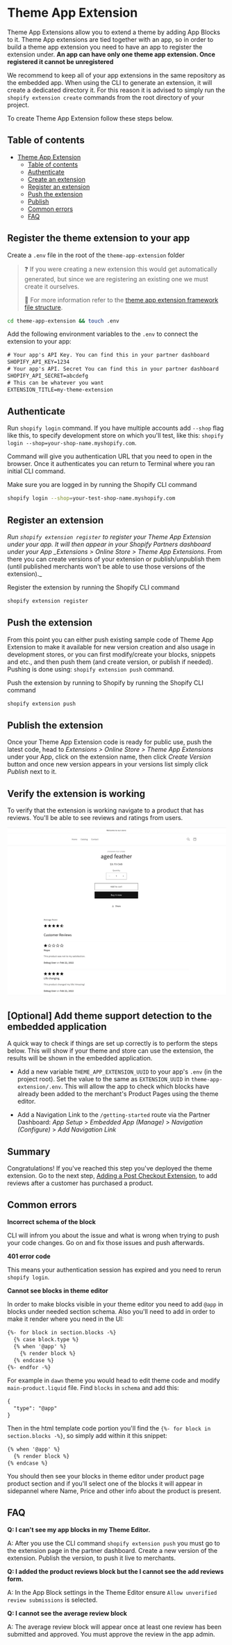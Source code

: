 # Theme App Extension

Theme App Extensions allow you to extend a theme by adding App Blocks to it. Theme App extensions are tied together with an app, so in order to build a theme app extension you need to have an app to register the extension under. **An app can have only one theme app extension. Once registered it cannot be unregistered**

We recommend to keep all of your app extensions in the same repository as the embedded app. When using the CLI to generate an extension, it will create a dedicated directory it. For this reason it is advised to simply run the `shopify extension create` commands from the root directory of your project.

To create Theme App Extension follow these steps below.

## Table of contents

- [Theme App Extension](#theme-app-extension)
  - [Table of contents](#table-of-contents)
  - [Authenticate](#authenticate)
  - [Create an extension](#create-an-extension)
  - [Register an extension](#register-an-extension)
  - [Push the extension](#push-the-extension)
  - [Publish](#publish)
  - [Common errors](#common-errors)
  - [FAQ](#faq)

## Register the theme extension to your app

Create a `.env` file in the root of the `theme-app-extension` folder

> :question: If you were creating a new extension this would get automatically generated, but since we are registering an existing one we must create it ourselves.
>
> :book: For more information refer to the [theme app extension framework file structure](https://shopify.dev/apps/online-store/theme-app-extensions/extensions-framework#file-structure).

```bash
cd theme-app-extension && touch .env
```

Add the following environment variables to the `.env` to connect the extension to your app:

```
# Your app's API Key. You can find this in your partner dashboard
SHOPIFY_API_KEY=1234
# Your app's API. Secret You can find this in your partner dashboard
SHOPIFY_API_SECRET=abcdefg
# This can be whatever you want
EXTENSION_TITLE=my-theme-extension
```

## Authenticate

Run `shopify login` command. If you have multiple accounts add `--shop` flag like this, to specify development store on which you'll test, like this: `shopify login --shop=your-shop-name.myshopify.com`.

Command will give you authentication URL that you need to open in the browser. Once it authenticates you can return to Terminal where you ran initial CLI command.

Make sure you are logged in by running the Shopify CLI command

```bash
shopify login --shop=your-test-shop-name.myshopify.com
```

## Register an extension

_Run `shopify extension register` to register your Theme App Extension under your app. It will then appear in your Shopify Partners dashboard under your App \_Extensions > Online Store > Theme App Extensions_. From there you can create versions of your extension or publish/unpublish them (until published merchants won't be able to use those versions of the extension).\_

Register the extension by running the Shopify CLI command

```bash
shopify extension register
```

## Push the extension

From this point you can either push existing sample code of Theme App Extension to make it available for new version creation and also usage in development stores, or you can first modify/create your blocks, snippets and etc., and then push them (and create version, or publish if needed). Pushing is done using: `shopify extension push` command.

Push the extension by running to Shopify by running the Shopify CLI command

```bash
shopify extension push
```

## Publish the extension

Once your Theme App Extension code is ready for public use, push the latest code, head to _Extensions > Online Store > Theme App Extensions_ under your App, click on the extension name, then click _Create Version_ button and once new version appears in your versions list simply click _Publish_ next to it.

## Verify the extension is working

To verify that the extension is working navigate to a product that has reviews. You'll be able to see reviews and ratings from users.

![](images/theme-extension-final.png)

## [Optional] Add theme support detection to the embedded application

A quick way to check if things are set up correctly is to perform the steps below. This will show if your theme and store can use the extension, the results will be shown in the embedded application.

- Add a new variable `THEME_APP_EXTENSION_UUID` to your app's `.env` (in the project root). Set the value to the same as `EXTENSION_UUID` in `theme-app-extension/.env`. This will allow the app to check which blocks have already been added to the merchant's Product Pages using the theme editor.

- Add a Navigation Link to the `/getting-started` route via the Partner Dashboard: _App Setup_ > _Embedded App (Manage)_ > _Navigation (Configure)_ > _Add Navigation Link_

## Summary

Congratulations! If you've reached this step you've deployed the theme extension. Go to the next step, [Adding a Post Checkout Extension](checkout-extension-post-purchase), to add reviews after a customer has purchased a product.

## Common errors

**Incorrect schema of the block**

CLI will infrom you about the issue and what is wrong when trying to push your code changes. Go on and fix those issues and push afterwards.

**401 error code**

This means your authentication session has expired and you need to rerun `shopify login`.

**Cannot see blocks in theme editor**

In order to make blocks visible in your theme editor you need to add `@app` in blocks under needed section schema. Also you'll need to add in order to make it render where you need in the UI:

```liquid
{%- for block in section.blocks -%}
  {% case block.type %}
  {% when '@app' %}
    {% render block %}
  {% endcase %}
{%- endfor -%}
```

For example in `dawn` theme you would head to edit theme code and modify `main-product.liquid` file. Find `blocks` in `schema` and add this:

```liquid
{
  "type": "@app"
}
```

Then in the html template code portion you'll find the `{%- for block in section.blocks -%}`, so simply add within it this snippet:

```liquid
{% when '@app' %}
  {% render block %}
{% endcase %}
```

You should then see your blocks in theme editor under product page product section and if you'll select one of the blocks it will appear in sidepannel where Name, Price and other info about the product is present.

## FAQ

**Q: I can't see my app blocks in my Theme Editor.**

A: After you use the CLI command `shopify extension push` you must go to the extension page in the partner dashboard. Create a new version of the extension. Publish the version, to push it live to merchants.

**Q: I added the product reviews block but the I cannot see the add reviews form.**

A: In the App Block settings in the Theme Editor ensure `Allow unverified review submissions` is selected.

**Q: I cannot see the average review block**

A: The average review block will appear once at least one review has been submitted and approved. You must approve the review in the app admin.
